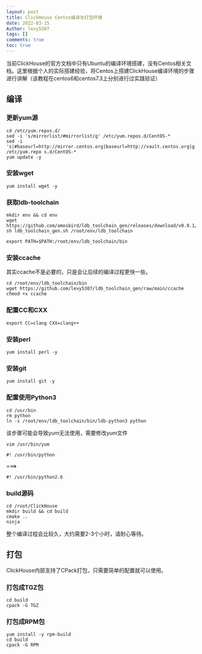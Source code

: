 ```yaml
---
layout: post
title: ClickHouse Centos编译与打包环境
date: 2022-03-15
Author: levy5307
tags: []
comments: true
toc: true
---
```


当前ClickHouse的官方文档中只有Ubuntu的编译环境搭建，没有Centos相关文档。这里根据个人的实际搭建经验，将Centos上搭建ClickHouse编译环境的步骤进行讲解（该教程在centos6和centos7.3上分别进行过实践验证）


## 编译

### 更新yum源

```
cd /etc/yum.repos.d/
sed -i 's/mirrorlist/#mirrorlist/g' /etc/yum.repos.d/CentOS-*
sed -i 's|#baseurl=http://mirror.centos.org|baseurl=http://vault.centos.org|g' /etc/yum.repo s.d/CentOS-*
yum update -y
```

### 安装wget

```
yum install wget -y
```

### 获取ldb-toolchain

```
mkdir env && cd env
wget https://github.com/amosbird/ldb_toolchain_gen/releases/download/v0.9.1/ldb_toolchain_gen.sh
sh ldb_toolchain_gen.sh /root/env/ldb_toolchain

export PATH=$PATH:/root/env/ldb_toolchain/bin
```

### 安装ccache

其实ccache不是必要的，只是会让后续的编译过程更快一些。

```
cd /root/env/ldb_toolchain/bin
wget https://github.com/levy5307/ldb_toolchain_gen/raw/main/ccache
chmod +x ccache
```

### 配置CC和CXX

```
export CC=clang CXX=clang++
```

### 安装perl

```
yum install perl -y
```

### 安装git

```
yum install git -y
```

### 配置使用Python3

```
cd /usr/bin
rm python
ln -s /root/env/ldb_toolchain/bin/ldb-python3 python
```

该步骤可能会导致yum无法使用，需要修改yum文件

```
vim /usr/bin/yum
```

```
#! /usr/bin/python
```
===>
```
#! /usr/bin/python2.6
```

### build源码

```
cd /root/ClickHouse
mkdir build && cd build
cmake ..
ninja
```

整个编译过程会比较久，大约需要2-3个小时，请耐心等待。

## 打包

ClickHouse内部支持了CPack打包，只需要简单的配置就可以使用。

### 打包成TGZ包

```
cd build
cpack -G TGZ
```

### 打包成RPM包

```
yum install -y rpm-build
cd build
cpack -G RPM
```


